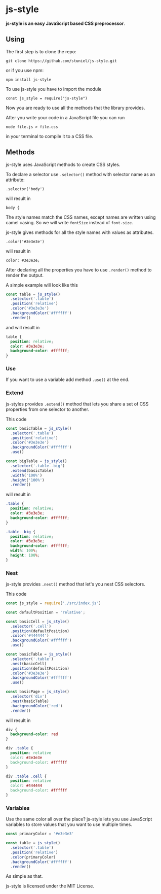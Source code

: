 # js-style

**js-style is an easy JavaScript based CSS preprocessor**.


## Using

The first step is to clone the repo:

```
git clone https://github.com/stuniel/js-style.git
```

or if you use npm:

```
npm install js-style
```

To use js-style you have to import the module

```
const js_style = require("js-style")
```

Now you are ready to use all the methods that the library provides.

After you write your code in a JavaScript file you can run

```
node file.js > file.css
```

in your terminal to compile it to a CSS file.


## Methods

js-style uses JavaScript methods to create CSS styles.

To declare a selector use `.selector()` method with selector name as an attribute:

```
.selector('body')
```

will result in

```
body {
```

The style names match the CSS names, except names are written using camel casing. So we will write `fontSize` instead of `font-size`.

js-style gives methods for all the style names with values as attributes.

```
.color('#3e3e3e')
```

will result in

```
color: #3e3e3e;
```

After declaring all the properties you have to use `.render()` method to render the output.

A simple example will look like this

```js
const table = js_style()
  .selector('.table')
  .position('relative')
  .color('#3e3e3e')
  .backgroundColor('#ffffff')
  .render()
```

and will result in

```css
table {
  position: relative;
  color: #3e3e3e;
  background-color: #ffffff;
}
```


### Use

If you want to use a variable add method `.use()` at the end.


### Extend

js-styles provides `.extend()` method that lets you share a set of CSS properties from one selector to another.

This code

```js
const basicTable = js_style()
  .selector('.table')
  .position('relative')
  .color('#3e3e3e')
  .backgroundColor('#ffffff')
  .use()

const bigTable = js_style()
  .selector('.table--big')
  .extend(basicTable)
  .width('100%')
  .height('100%')
  .render()
```

will result in

```css
.table {
  position: relative;
  color: #3e3e3e;
  background-color: #ffffff;
}

.table--big {
  position: relative;
  color: #3e3e3e;
  background-color: #ffffff;
  width: 100%;
  height: 100%;
}

```


### Nest

js-style provides `.nest()` method that let's you nest CSS selectors.

This code

```js
const js_style = require('./src/index.js')

const defaultPosition = 'relative';

const basicCell = js_style()
  .selector('.cell')
  .position(defaultPosition)
  .color('#444444')
  .backgroundColor('#ffffff')
  .use()

const basicTable = js_style()
  .selector('.table')
  .nest(basicCell)
  .position(defaultPosition)
  .color('#3e3e3e')
  .backgroundColor('#ffffff')
  .use()

const basicPage = js_style()
  .selector('div')
  .nest(basicTable)
  .backgroundColor('red')
  .render()
```

will result in

```css
div {
  background-color: red
}

div .table {
  position: relative
  color: #3e3e3e
  background-color: #ffffff
}

div .table .cell {
  position: relative
  color: #444444
  background-color: #ffffff
}
```


### Variables

Use the same color all over the place?
js-style lets you use JavaScript variables to store values that you want to use multiple times.

```js
const primaryColor = '#e3e3e3'

const table = js_style()
  .selector('.table')
  .position('relative')
  .color(primaryColor)
  .backgroundColor('#ffffff')
  .render()
```

As simple as that.

js-style is licensed under the MIT License.
